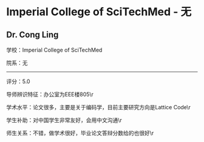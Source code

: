 # Imperial College of SciTechMed - 无

## Dr. Cong Ling

学校：Imperial College of SciTechMed

院系：无

* * *

评分：5.0

导师辨识特征：办公室为EEE楼805\r

学术水平：论文很多，主要是关于编码学，目前主要研究方向是Lattice Code\r

学生补助：对中国学生非常友好，会用中文沟通\r

师生关系：不错，做学术很好，毕业论文答辩分数给的也很好\r